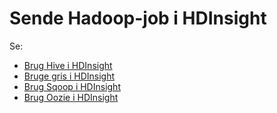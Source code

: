 <properties
    pageTitle="Sende Hadoop-job i HDInsight | Microsoft Azure"
    description="Lær at sende Hadoop-job til Azure HDInsight Hadoop."
    editor="cgronlun"
    manager="jhubbard"
    services="hdinsight"
    documentationCenter=""
    tags="azure-portal"
    authors="mumian"/>

<tags
    ms.service="hdinsight"
    ms.workload="big-data"
    ms.tgt_pltfrm="na"
    ms.devlang="na"
    ms.topic="article"
    ms.date="09/14/2016"
    ms.author="jgao"/>

# <a name="submit-hadoop-jobs-in-hdinsight"></a>Sende Hadoop-job i HDInsight

Se: 

- [Brug Hive i HDInsight](hdinsight-use-hive.md)
- [Bruge gris i HDInsight](hdinsight-use-pig.md)
- [Brug Sqoop i HDInsight](hdinsight-use-sqoop.md)
- [Brug Oozie i HDInsight](hdinsight-use-oozie.md)

